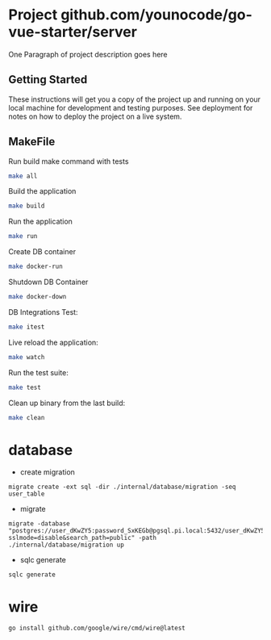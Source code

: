 # Project github.com/younocode/go-vue-starter/server

One Paragraph of project description goes here

## Getting Started

These instructions will get you a copy of the project up and running on your local machine for development and testing purposes. See deployment for notes on how to deploy the project on a live system.

## MakeFile

Run build make command with tests
```bash
make all
```

Build the application
```bash
make build
```

Run the application
```bash
make run
```
Create DB container
```bash
make docker-run
```

Shutdown DB Container
```bash
make docker-down
```

DB Integrations Test:
```bash
make itest
```

Live reload the application:
```bash
make watch
```

Run the test suite:
```bash
make test
```

Clean up binary from the last build:
```bash
make clean
```


# database
- create migration
```shell
migrate create -ext sql -dir ./internal/database/migration -seq user_table
```
- migrate
```shell
migrate -database "postgres://user_dKwZY5:password_SxKEGb@pgsql.pi.local:5432/user_dKwZY5?sslmode=disable&search_path=public" -path ./internal/database/migration up
```
- sqlc generate
```shell
sqlc generate

```

# wire
```shell
go install github.com/google/wire/cmd/wire@latest
```